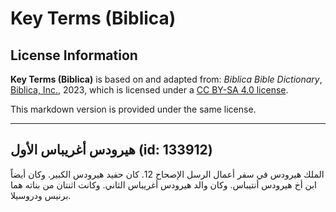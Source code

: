 # Key Terms (Biblica)

## License Information

**Key Terms (Biblica)** is based on and adapted from: _Biblica Bible Dictionary_, [Biblica, Inc.](https://www.biblica.com/), 2023, which is licensed under a [CC BY-SA 4.0 license](https://creativecommons.org/licenses/by-sa/4.0/legalcode.en).

This markdown version is provided under the same license.



--------------------------------

## هيرودس أغريباس الأول (id: 133912)

الملك هيرودس في سفر أعمال الرسل الإصحاح 12\. كان حفيد هيرودس الكبير. وكان أيضاً ابن أخ هيرودس أنتيباس. وكان والد هيرودس أغريباس الثاني. وكانت اثنتان من بناته هما برنيس ودروسيلا.


